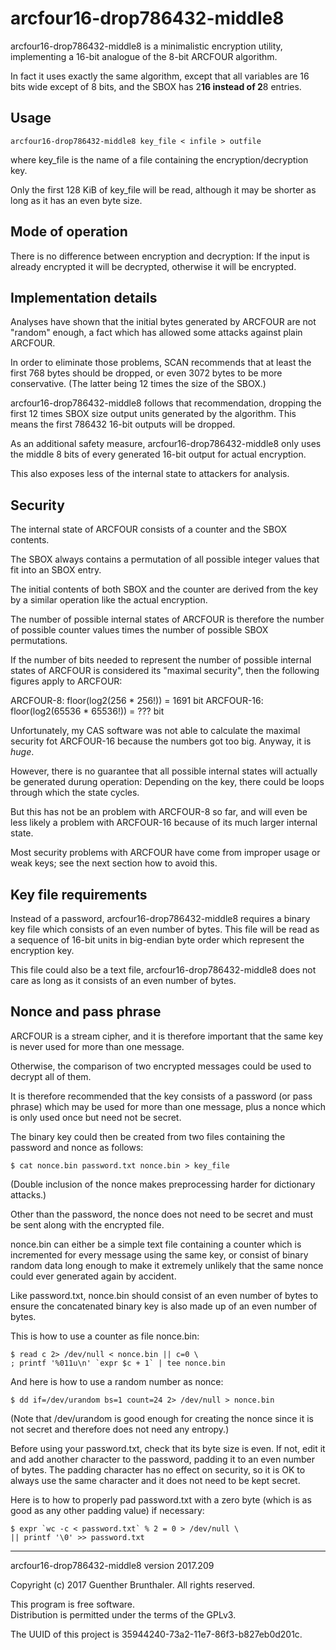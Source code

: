 arcfour16-drop786432-middle8
============================

arcfour16-drop786432-middle8 is a minimalistic encryption
utility, implementing a 16-bit analogue of the 8-bit ARCFOUR
algorithm.

In fact it uses exactly the same algorithm, except that all
variables are 16 bits wide except of 8 bits, and the SBOX has
2**16 instead of 2**8 entries.

Usage
-----

	arcfour16-drop786432-middle8 key_file < infile > outfile

where key_file is the name of a file containing the
encryption/decryption key.

Only the first 128 KiB of key_file will be read, although it may
be shorter as long as it has an even byte size.


Mode of operation
-----------------

There is no difference between encryption and decryption: If the
input is already encrypted it will be decrypted, otherwise it
will be encrypted.


Implementation details
----------------------

Analyses have shown that the initial bytes generated by ARCFOUR
are not "random" enough, a fact which has allowed some attacks
against plain ARCFOUR.

In order to eliminate those problems, SCAN recommends that at
least the first 768 bytes should be dropped, or even 3072 bytes
to be more conservative. (The latter being 12 times the size of
the SBOX.)

arcfour16-drop786432-middle8 follows that recommendation,
dropping the first 12 times SBOX size output units generated by
the algorithm. This means the first 786432 16-bit outputs will be
dropped.

As an additional safety measure, arcfour16-drop786432-middle8
only uses the middle 8 bits of every generated 16-bit output for
actual encryption.

This also exposes less of the internal state to attackers for
analysis.


Security
--------

The internal state of ARCFOUR consists of a counter and the
SBOX contents.

The SBOX always contains a permutation of all possible integer
values that fit into an SBOX entry.

The initial contents of both SBOX and the counter are derived
from the key by a similar operation like the actual encryption.

The number of possible internal states of ARCFOUR is therefore
the number of possible counter values times the number of
possible SBOX permutations.

If the number of bits needed to represent the number of possible
internal states of ARCFOUR is considered its "maximal security",
then the following figures apply to ARCFOUR:

ARCFOUR-8: floor(log2(256 * 256!)) = 1691 bit
ARCFOUR-16: floor(log2(65536 * 65536!)) = ??? bit

Unfortunately, my CAS software was not able to calculate the
maximal security fot ARCFOUR-16 because the numbers got too big.
Anyway, it is *huge*.

However, there is no guarantee that all possible internal states
will actually be generated durung operation: Depending on the
key, there could be loops through which the state cycles.

But this has not be an problem with ARCFOUR-8 so far, and will
even be less likely a problem with ARCFOUR-16 because of its much
larger internal state.

Most security problems with ARCFOUR have come from improper usage
or weak keys; see the next section how to avoid this.


Key file requirements
---------------------

Instead of a password, arcfour16-drop786432-middle8 requires a
binary key file which consists of an even number of bytes. This
file will be read as a sequence of 16-bit units in big-endian
byte order which represent the encryption key.

This file could also be a text file, arcfour16-drop786432-middle8
does not care as long as it consists of an even number of bytes.


Nonce and pass phrase
---------------------

ARCFOUR is a stream cipher, and it is therefore important that
the same key is never used for more than one message.

Otherwise, the comparison of two encrypted messages could be used
to decrypt all of them.

It is therefore recommended that the key consists of a password
(or pass phrase) which may be used for more than one message,
plus a nonce which is only used once but need not be secret.

The binary key could then be created from two files containing
the password and nonce as follows:

	$ cat nonce.bin password.txt nonce.bin > key_file

(Double inclusion of the nonce makes preprocessing harder for
dictionary attacks.)

Other than the password, the nonce does not need to be secret and
must be sent along with the encrypted file.

nonce.bin can either be a simple text file containing a counter
which is incremented for every message using the same key, or
consist of binary random data long enough to make it extremely
unlikely that the same nonce could ever generated again by
accident.

Like password.txt, nonce.bin should consist of an even number of
bytes to ensure the concatenated binary key is also made up of an
even number of bytes.

This is how to use a counter as file nonce.bin:

	$ read c 2> /dev/null < nonce.bin || c=0 \
	; printf '%011u\n' `expr $c + 1` | tee nonce.bin

And here is how to use a random number as nonce:

	$ dd if=/dev/urandom bs=1 count=24 2> /dev/null > nonce.bin

(Note that /dev/urandom is good enough for creating the nonce
since it is not secret and therefore does not need any entropy.)

Before using your password.txt, check that its byte size is even.
If not, edit it and add another character to the password,
padding it to an even number of bytes. The padding character has
no effect on security, so it is OK to always use the same
character and it does not need to be kept secret.

Here is to how to properly pad password.txt with a zero byte
(which is as good as any other padding value) if necessary:

	$ expr `wc -c < password.txt` % 2 = 0 > /dev/null \
	|| printf '\0' >> password.txt

-----

arcfour16-drop786432-middle8 version 2017.209

Copyright (c) 2017 Guenther Brunthaler. All rights reserved.

This program is free software.  
Distribution is permitted under the terms of the GPLv3.

The UUID of this project is 35944240-73a2-11e7-86f3-b827eb0d201c.

